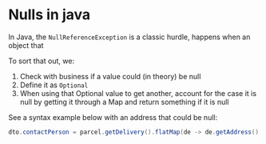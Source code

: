 # Nulls in java

In Java, the `NullReferenceException` is a classic hurdle, happens when an object that


To sort that out, we:
1. Check with business if a value could (in theory) be null
2. Define it as `Optional`
3. When using that Optional value to get another, account for the case it is null by getting it through a Map and return something if it is null

See a syntax example below with an address that could be null:
```java
dto.contactPerson = parcel.getDelivery().flatMap(de -> de.getAddress().getContactPerson()).orElse(Null);
```
